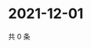 # 2021-12-01

共 0 条

<!-- BEGIN WEIBO -->
<!-- 最后更新时间 Wed Dec 01 2021 16:11:05 GMT+0800 (China Standard Time) -->

<!-- END WEIBO -->

